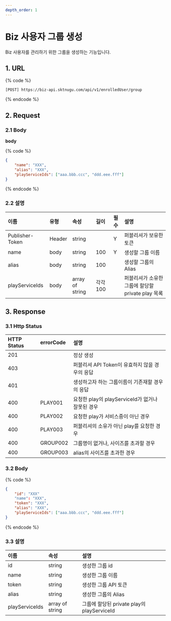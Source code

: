 ```yaml
---
depth_order: 1
---
```


# Biz 사용자 그룹 생성

Biz 사용자를 관리하기 위한 그룹을 생성하는 기능입니다.

## 1. URL

{% code %}
```text
[POST] https://biz-api.sktnugu.com/api/v1/enrolledUser/group
```
{% endcode %}

## 2. Request

### 2.1 Body

**body**

{% code %}
```json
{
    "name": "XXX",
    "alias": "XXX",
    "playServiceIds": ["aaa.bbb.ccc", "ddd.eee.fff"]
}
```
{% endcode %}

### 2.2 설명 <a id="Biz&#xC0AC;&#xC6A9;&#xC790;&#xADF8;&#xB8F9;&#xC0DD;&#xC131;v1-2.2&#xC124;&#xBA85;"></a>

| 이름              | 유형     | 속성              | 길이     | 필수    | 설명                                |
|:----------------|:-------|:----------------|:-------|:------|:----------------------------------|
| Publisher-Token | Header | string          |        | Y     | 퍼블리셔가 보유한 토큰                      |
| name            | body   | string          | 100    | Y     | 생성할 그룹 이름                         |
| alias           | body   | string          | 100    |       | 생성할 그룹의 Alias                     |
| playServiceIds  | body   | array of string | 각각 100 |       | 퍼블리셔가 소유한 그룹에 할당할 private play 목록 |

## 3. Response <a id="Biz&#xC0AC;&#xC6A9;&#xC790;&#xADF8;&#xB8F9;&#xC0DD;&#xC131;v1-3Response"></a>

### 3.1 Http Status <a id="Biz&#xC0AC;&#xC6A9;&#xC790;&#xADF8;&#xB8F9;&#xC0DD;&#xC131;v1-3.1HttpStatus"></a>

| HTTP Status | errorCode | 설명                                  |
|:------------|:----------|:------------------------------------|
| 201         |           | 정상 생성                               |
| 403         |           | 퍼블리셔 API Token이 유효하지 않을 경우의 응답      |
| 401         |           | 생성하고자 하는 그룹이름이 기존재할 경우의 응답          |
| 400         | PLAY001   | 요청한 play의 playServiceId가 없거나 잘못된 경우 |
| 400         | PLAY002   | 요청한 play가 서비스중이 아닌 경우               |
| 400         | PLAY003   | 퍼블리셔의 소유가 아닌 play를 요청한 경우           |
| 400         | GROUP002  | 그룹명이 없거나, 사이즈를 초과할 경우               |
| 400         | GROUP003  | alias의 사이즈를 초과한 경우                  |

### 3.2 Body <a id="Biz&#xC0AC;&#xC6A9;&#xC790;&#xADF8;&#xB8F9;&#xC0DD;&#xC131;v1-3.2Body"></a>

{% code %}
```json
{
    "id": "XXX"
    "name": "XXX",
    "token": "XXX",
    "alias": "XXX",
    "playServiceIds": ["aaa.bbb.ccc", "ddd.eee.fff"]
}
```
{% endcode %}

### 3.3 설명 <a id="Biz&#xC0AC;&#xC6A9;&#xC790;&#xADF8;&#xB8F9;&#xC0DD;&#xC131;v1-3.3&#xC124;&#xBA85;"></a>

| 이름             | 속성              | 설명                                  |
|:---------------|:----------------|:------------------------------------|
| id             | string          | 생성한 그룹 id                           |
| name           | string          | 생성한 그룹 이름                           |
| token          | string          | 생성한 그룹 API 토큰                       |
| alias          | string          | 생성한 그룹의 Alias                       |
| playServiceIds | array of string | 그룹에 할당된 private play의 playServiceId |

